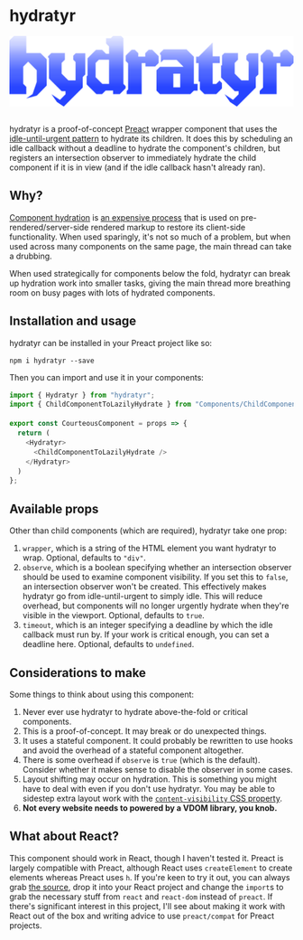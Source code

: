 # hydratyr

<div style="display: flex; align-contents: center; align-items: center; justify-content: center;">
  <img src="https://raw.githubusercontent.com/malchata/hydratyr/main/readme-images/hydratyr.svg" alt="hydratyr" width="1003.5138" height="263.6973" style="max-width: 100%; height: auto; display: block;">
</div>
<br>

hydratyr is a proof-of-concept [Preact](https://preactjs.com/) wrapper component that uses the [idle-until-urgent pattern](https://philipwalton.com/articles/idle-until-urgent/) to hydrate its children. It does this by scheduling an idle callback without a deadline to hydrate the component's children, but registers an intersection observer to immediately hydrate the child component if it is in view (and if the idle callback hasn't already ran).

## Why?

[Component hydration](https://reactjs.org/docs/react-dom.html#hydrate) is [an expensive process](https://css-tricks.com/radeventlistener-a-tale-of-client-side-framework-performance/#the-results) that is used on pre-rendered/server-side rendered markup to restore its client-side functionality. When used sparingly, it's not so much of a problem, but when used across many components on the same page, the main thread can take a drubbing.

When used strategically for components below the fold, hydratyr can break up hydration work into smaller tasks, giving the main thread more breathing room on busy pages with lots of hydrated components.

## Installation and usage

hydratyr can be installed in your Preact project like so:

```
npm i hydratyr --save
```

Then you can import and use it in your components:

```javascript
import { Hydratyr } from "hydratyr";
import { ChildComponentToLazilyHydrate } from "Components/ChildComponentToLazilyHydrate";

export const CourteousComponent = props => {
  return (
    <Hydratyr>
      <ChildComponentToLazilyHydrate />
    </Hydratyr>
  )
};
```

## Available props

Other than child components (which are required), hydratyr take one prop:

1. `wrapper`, which is a string of the HTML element you want hydratyr to wrap. Optional, defaults to `"div"`.
2. `observe`, which is a boolean specifying whether an intersection observer should be used to examine component visibility. If you set this to `false`, an intersection observer won't be created. This effectively makes hydratyr go from idle-until-urgent to simply idle. This will reduce overhead, but components will no longer urgently hydrate when they're visible in the viewport. Optional, defaults to `true`.
3. `timeout`, which is an integer specifying a deadline by which the idle callback must run by. If your work is critical enough, you can set a deadline here. Optional, defaults to `undefined`.

## Considerations to make

Some things to think about using this component:

1. Never ever use hydratyr to hydrate above-the-fold or critical components.
2. This is a proof-of-concept. It may break or do unexpected things.
3. It uses a stateful component. It could probably be rewritten to use hooks and avoid the overhead of a stateful component altogether.
4. There is some overhead if `observe` is `true` (which is the default). Consider whether it makes sense to disable the observer in some cases.
5. Layout shifting may occur on hydration. This is something you might have to deal with even if you don't use hydratyr. You may be able to sidestep extra layout work with the [`content-visibility` CSS property](https://web.dev/content-visibility/).
6. **Not every website needs to powered by a VDOM library, you knob.**

## What about React?

This component should work in React, though I haven't tested it. Preact is largely compatible with Preact, although React uses `createElement` to create elements whereas Preact uses `h`. If you're keen to try it out, you can always grab [the source](https://github.com/malchata/hydratyr/blob/main/src/index.js), drop it into your React project and change the `import`s to grab the necessary stuff from `react` and `react-dom` instead of `preact`. If there's significant interest in this project, I'll see about making it work with React out of the box and writing advice to use `preact/compat` for Preact projects.
